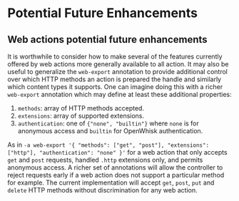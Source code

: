 # Potential Future Enhancements

## Web actions potential future enhancements

It is worthwhile to consider how to make several of the features currently offered by web actions more generally available to all action. It may also be useful to generalize the `web-export` annotation to provide additional control over which HTTP methods an action is prepared the handle and similarly which content types it supports. One can imagine doing this with a richer `web-export` annotation which may define at least these additional properties:

1. `methods`: array of HTTP methods accepted.
2. `extensions`: array of supported extensions.
3. `authentication`: one of `{"none", "builtin"}` where `none` is for anonymous access and `builtin` for OpenWhisk authentication.

As in `-a web-export '{ "methods": ["get", "post"], "extensions": ["http"], "authentication": "none" }'` for a web action that only accepts `get` and `post` requests, handled `.http` extensions only, and permits anonymous access. A richer set of annotations will allow the controller to reject requests early if a web action does not support a particular method for example. The current implementation will accept `get`, `post`, `put` and `delete` HTTP methods without discrimination for any web action.
